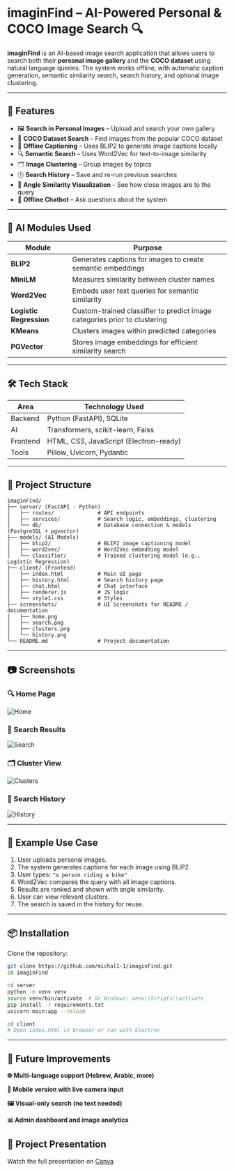 # imaginFind – AI-Powered Personal & COCO Image Search 🔍

**imaginFind** is an AI-based image search application that allows users to search both their **personal image gallery** and the **COCO dataset** using natural language queries. The system works offline, with automatic caption generation, semantic similarity search, search history, and optional image clustering.

---

## 🚀 Features

- 🖼️ **Search in Personal Images** – Upload and search your own gallery  
- 🧠 **COCO Dataset Search** – Find images from the popular COCO dataset  
- 📝 **Offline Captioning** – Uses BLIP2 to generate image captions locally  
- 🔍 **Semantic Search** – Uses Word2Vec for text-to-image similarity  
- 🗂️ **Image Clustering** – Group images by topics  
- 🕓 **Search History** – Save and re-run previous searches  
- 📐 **Angle Similarity Visualization** – See how close images are to the query  
- 💬 **Offline Chatbot** – Ask questions about the system


---

## 🧠 AI Modules Used

| Module                | Purpose                                                     |
|-----------------------|-------------------------------------------------------------|
| **BLIP2**             | Generates captions for images to create semantic embeddings |
| **MiniLM**   | Measures similarity between cluster names   |
| **Word2Vec**          | Embeds user text queries for semantic similarity            |
| **Logistic Regression** | Custom-trained classifier to predict image categories prior to clustering |
| **KMeans**            | Clusters images within predicted categories                  |
| **PGVector**          | Stores image embeddings for efficient similarity search      |

---

## 🛠️ Tech Stack

| Area     | Technology Used                        |
|----------|----------------------------------------|
| Backend  | Python (FastAPI), SQLite               |
| AI       | Transformers, scikit-learn, Faiss      |
| Frontend | HTML, CSS, JavaScript (Electron-ready) |
| Tools    | Pillow, Uvicorn, Pydantic      |

---

## 📁 Project Structure
```
imaginFind/
├── server/ (FastAPI - Python)
│   ├── routes/              # API endpoints
│   ├── services/            # Search logic, embeddings, clustering
│   └── db/                  # Database connection & models (PostgreSQL + pgvector)
├── models/ (AI Models)
│   ├── blip2/               # BLIP2 image captioning model
│   ├── word2vec/            # Word2Vec embedding model
│   └── classifier/          # Trained clustering model (e.g., Logistic Regression)
├── client/ (Frontend)
│   ├── index.html           # Main UI page
│   ├── history.html         # Search history page
│   ├── chat.html            # Chat interface
│   ├── renderer.js          # JS logic
│   └── style1.css           # Styles
├── screenshots/             # UI Screenshots for README / documentation
│   ├── home.png
│   ├── search.png
│   ├── clusters.png
│   └── history.png
└── README.md                # Project documentation

```


---

## 📷 Screenshots

### 🔍 Home Page  
![Home](screenshots/home.png)

### 🧠 Search Results  
![Search](screenshots/search.png)

### 🗂️ Cluster View  
![Clusters](screenshots/clusters.png)

### 📜 Search History  
![History](screenshots/history.png)

---

## 🧪 Example Use Case

1. User uploads personal images.  
2. The system generates captions for each image using BLIP2.  
3. User types: `"a person riding a bike"`  
4. Word2Vec compares the query with all image captions.  
5. Results are ranked and shown with angle similarity.  
6. User can view relevant clusters.  
7. The search is saved in the history for reuse.

---

## 📦 Installation

Clone the repository:

```bash
git clone https://github.com/michal1-1/imaginFind.git
cd imaginFind

cd server
python -m venv venv
source venv/bin/activate  # On Windows: venv\\Scripts\\activate
pip install -r requirements.txt
uvicorn main:app --reload

cd client
# Open index.html in browser or run with Electron

```
---

## 🌟 Future Improvements
**🌐 Multi-language support (Hebrew, Arabic, more)**

**📱 Mobile version with live camera input**

**🖼️ Visual-only search (no text needed)**

**📊 Admin dashboard and image analytics**


## 🎥 Project Presentation

Watch the full presentation on [Canva](https://www.canva.com/design/DAGpkisJr9Q/ofLCqvlnQPimFWSgXpRNsg/edit?utm_content=DAGpkisJr9Q&utm_campaign=designshare&utm_medium=link2&utm_source=sharebutton)
